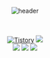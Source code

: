 <div align="center"> 

  ![header](https://capsule-render.vercel.app/api?type=cylinder&color=000000&height=150&section=header&text=YGY515%20&fontColor=ffffff&fontSize=70&animation=fadeIn&fontAlignY=55&desc=%20&descAlignY=62&descAlign=62)

<br/>
<br/>
  <div>
      <a href = "https://sicarope-dev.tistory.com/"> <img alt="Tistory" src ="https://img.shields.io/badge/Tistory-E34F26.svg?&style=for-the-badge&logo=Tistory=white"/></a>
      <a href="https://www.notion.so/UE5-6daabc26f26e4dde855d6cf5800d598f"><img src="https://img.shields.io/badge/Notion-000000?style=flat-square&logo=Notion&logoColor=white&link=https://www.notion.so/UE5-6daabc26f26e4dde855d6cf5800d598f"><a/>
  </div> 

<img src="https://img.shields.io/badge/unity-000000?style=for-the-badge&logo=unity&logoColor=white">
<img src="https://img.shields.io/badge/c%23-512BD4.svg?style=for-the-badge&logo=c-sharp&logoColor=white"/>
<img src="https://img.shields.io/badge/c++-%2300599C.svg?style=for-the-badge&logo=c%2B%2B&logoColor=white"/>

</div>

